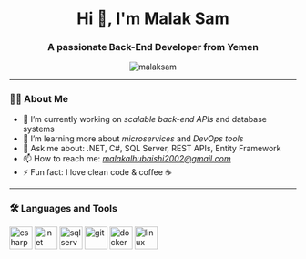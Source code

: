 <h1 align="center">Hi 👋, I'm Malak Sam</h1>
<h3 align="center">A passionate Back-End Developer from Yemen</h3>

<p align="center">
  <img src="https://komarev.com/ghpvc/?username=malaksam&label=Profile%20views&color=0e75b6&style=flat" alt="malaksam" />
</p>

---

### 👨‍💻 About Me
- 🔭 I’m currently working on *scalable back-end APIs* and database systems  
- 🌱 I’m learning more about *microservices* and *DevOps tools*  
- 💬 Ask me about: .NET, C#, SQL Server, REST APIs, Entity Framework  
- 📫 How to reach me: *malakalhubaishi2002@gmail.com*  
- ⚡ Fun fact: I love clean code & coffee ☕

---

### 🛠 Languages and Tools
<p align="left">
  <img src="https://cdn.jsdelivr.net/gh/devicons/devicon/icons/csharp/csharp-original.svg" alt="csharp" width="40" height="40"/>
  <img src="https://cdn.jsdelivr.net/gh/devicons/devicon/icons/dot-net/dot-net-original.svg" alt=".net" width="40" height="40"/>
  <img src="https://cdn.jsdelivr.net/gh/devicons/devicon/icons/sqlserver/sqlserver-plain.svg" alt="sqlserver" width="40" height="40"/>
  <img src="https://cdn.jsdelivr.net/gh/devicons/devicon/icons/git/git-original.svg" alt="git" width="40" height="40"/>
  <img src="https://cdn.jsdelivr.net/gh/devicons/devicon/icons/docker/docker-original.svg" alt="docker" width="40" height="40"/>
  <img src="https://cdn.jsdelivr.net/gh/devicons/devicon/icons/linux/linux-original.svg" alt="linux" width="40" height="40"/>
</p>
